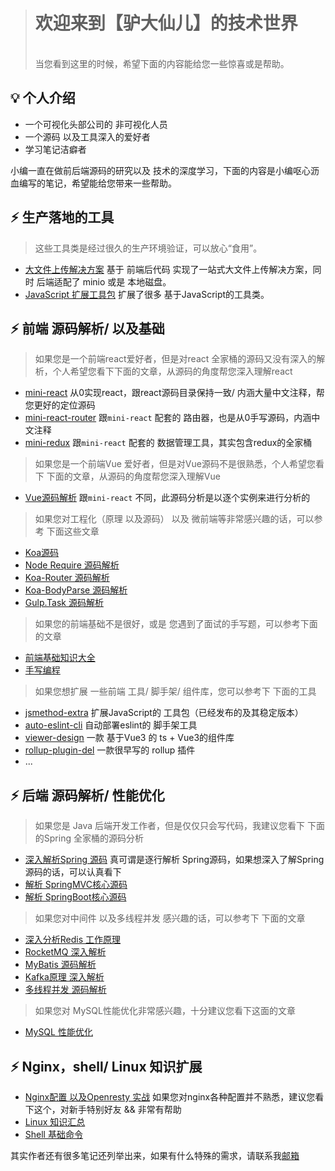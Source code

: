 > <h1>欢迎来到【驴大仙儿】的技术世界</h1>
> <br />
> 当您看到这里的时候，希望下面的内容能给您一些惊喜或是帮助。

## 💡 个人介绍
- 一个可视化头部公司的 非可视化人员
- 一个源码 以及工具深入的爱好者
- 学习笔记洁癖者

小编一直在做前后端源码的研究以及 技术的深度学习，下面的内容是小编呕心沥血编写的笔记，希望能给您带来一些帮助。

## ⚡️ 生产落地的工具
> 这些工具类是经过很久的生产环境验证，可以放心“食用”。
- [大文件上传解决方案](https://a572251465.github.io/upload-file-jdk.docs/) 基于 前端后代码 实现了一站式大文件上传解决方案，同时 后端适配了 minio 或是 本地磁盘。
- [JavaScript 扩展工具包](https://a572251465.github.io/jsmethod-extra.docs/) 扩展了很多 基于JavaScript的工具类。

## ⚡️ 前端 源码解析/ 以及基础
> 如果您是一个前端react爱好者，但是对react 全家桶的源码又没有深入的解析，个人希望您看下下面的文章，从源码的角度帮您深入理解react
- [mini-react](https://github.com/a572251465/mini-react) 从0实现react，跟react源码目录保持一致/ 内涵大量中文注释，帮您更好的定位源码
- [mini-react-router](https://github.com/a572251465/mini-react-router) 跟`mini-react` 配套的 路由器，也是从0手写源码，内涵中文注释
- [mini-redux](https://github.com/a572251465/mini-redux) 跟`mini-react` 配套的 数据管理工具，其实包含redux的全家桶

> 如果您是一个前端Vue 爱好者，但是对Vue源码不是很熟悉，个人希望您看下 下面的文章，从源码的角度帮您深入理解Vue
- [Vue源码解析](https://cloud.fynote.com/share/s/1eIqHAJAGn) 跟`mini-react` 不同，此源码分析是以逐个实例来进行分析的

> 如果您对工程化（原理 以及源码） 以及 微前端等非常感兴趣的话，可以参考 下面这些文章
- [Koa源码](https://cloud.fynote.com/share/d/heI0HAJK3)
- [Node Require 源码解析](https://cloud.fynote.com/share/d/IhAIGbAJLAH)
- [Koa-Router 源码解析](https://cloud.fynote.com/share/d/AhAIHbAJLS)
- [Koa-BodyParse 源码解析](https://cloud.fynote.com/share/d/XeIIbAJLb)
- [Gulp.Task 源码解析](https://cloud.fynote.com/share/d/HhAIJbAJLk)

> 如果您的前端基础不是很好，或是 您遇到了面试的手写题，可以参考下面的文章
- [前端基础知识大全](https://cloud.fynote.com/share/s/NeJAbAJNAA)
- [手写编程](https://cloud.fynote.com/share/s/GhAJMHAJNz)

> 如果您想扩展 一些前端 工具/ 脚手架/ 组件库，您可以参考下 下面的工具
- [jsmethod-extra](https://github.com/a572251465/jsmethod-extra) 扩展JavaScript的 工具包（已经发布的及其稳定版本）
- [auto-eslint-cli](https://github.com/a572251465/auto-eslint-cli) 自动部署eslint的  脚手架工具
- [viewer-design](https://github.com/a572251465/viewer-design) 一款 基于Vue3 的 ts + Vue3的组件库
- [rollup-plugin-del](https://github.com/a572251465/rollup-plugin-del) 一款很早写的 rollup 插件
- ...

## ⚡️ 后端 源码解析/ 性能优化
> 如果您是 Java 后端开发工作者，但是仅仅只会写代码，我建议您看下 下面的Spring 全家桶的源码分析
- [深入解析Spring 源码](https://cloud.fynote.com/share/s/GhAJWHAJaAH) 真可谓是逐行解析 Spring源码，如果想深入了解Spring源码的话，可以认真看下
- [解析 SpringMVC核心源码](https://cloud.fynote.com/share/s/GhAJWHAJaAH)
- [解析 SpringBoot核心源码](https://cloud.fynote.com/share/s/GhAJWHAJaAH)

> 如果您对中间件 以及多线程并发 感兴趣的话，可以参考下 下面的文章
- [深入分析Redis 工作原理](https://cloud.fynote.com/share/s/reJgHAJck)
- [RocketMQ 深入解析](https://cloud.fynote.com/share/s/reJqHAJdq)
- [MyBatis 源码解析](https://cloud.fynote.com/share/s/AhAJ0HAJeAI)
- [Kafka原理 深入解析](https://cloud.fynote.com/share/s/reJGbAJeo)
- [多线程并发 源码解析](https://cloud.fynote.com/share/s/IhAJIbAJjb)

> 如果您对 MySQL性能优化非常感兴趣，十分建议您看下这面的文章
- [MySQL 性能优化](https://cloud.fynote.com/share/s/heJHbAJfO)

## ⚡️ Nginx，shell/ Linux 知识扩展
- [Nginx配置 以及Openresty 实战](https://cloud.fynote.com/share/s/HhAJJbAJkb) 如果您对nginx各种配置并不熟悉，建议您看下这个，对新手特别好友 && 非常有帮助
- [Linux 知识汇总](https://cloud.fynote.com/share/s/rfAAbAJkt)
- [Shell 基础命令](https://cloud.fynote.com/share/s/NfAMHAJlAF)

其实作者还有很多笔记还列举出来，如果有什么特殊的需求，请联系我[邮箱](lihaohao_used@yeah.net)
